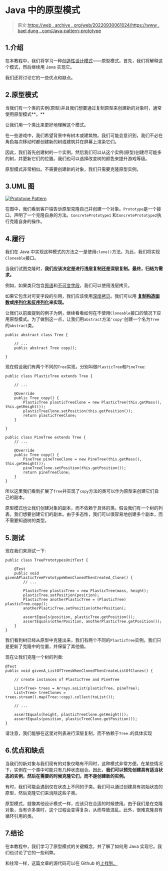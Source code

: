 # Java 中的原型模式

> 原文:[https://web . archive . org/web/20220930061024/https://www . bael dung . com/Java-pattern-prototype](https://web.archive.org/web/20220930061024/https://www.baeldung.com/java-pattern-prototype)

## 1.介绍

在本教程中，我们将学习一种[创造性设计模式](/web/20221205164615/https://www.baeldung.com/creational-design-patterns)——原型模式。首先，我们将解释这个模式，然后继续用 Java 实现它。

我们还将讨论它的一些优点和缺点。

## 2.原型模式

当我们有一个类的实例(原型)并且我们想要通过复制原型来创建新的对象时，通常使用原型模式**。**

让我们用一个类比来更好地理解这个模式。

在一些游戏中，我们希望背景中有树木或建筑物。我们可能会意识到，我们不必在角色每次移动时都创建新的树或建筑并在屏幕上渲染它们。

因此，我们首先创建树的一个实例。然后我们可以从这个实例(原型)创建尽可能多的树，并更新它们的位置。我们也可以选择改变树的颜色来提升游戏等级。

原型模式非常相似。不需要创建新的对象，我们只需要克隆原型实例。

## 3.UML 图

[![Prototype Pattern](../Images/e532e63c80362a2b6986eda9c4b97254.png)](/web/20221205164615/https://www.baeldung.com/wp-content/uploads/2019/10/Prototype-Pattern.png)

在图中，我们看到客户端告诉原型克隆自己并创建一个对象。`Prototype`是一个接口，声明了一个克隆自身的方法。`ConcretePrototype1` 和`ConcretePrototype2`执行克隆自身的操作。

## 4.履行

我们在 Java 中实现这种模式的方法之一是使用`clone()`方法。为此，我们将实现`Cloneable`接口。

当我们试图克隆时，**我们应该决定是进行浅层复制还是深层复制。最终，归结为需求。**

例如，如果类只包含[原语](/web/20221205164615/https://www.baeldung.com/java-primitives)和[不可变字段](/web/20221205164615/https://www.baeldung.com/java-immutable-object)，我们可以使用浅层拷贝。

如果它包含对可变字段的引用，我们应该使用[深度拷贝](/web/20221205164615/https://www.baeldung.com/java-deep-copy)。我们可以用 **[复制构造函数](/web/20221205164615/https://www.baeldung.com/java-copy-constructor)或[序列化和反序列化](/web/20221205164615/https://www.baeldung.com/java-serialization)来实现。**

让我们以前面提到的例子为例，继续看看如何在不使用`Cloneable`接口的情况下应用原型模式。为了做到这一点，让我们用`abstract`方法`‘copy'`创建一个名为`Tree` 的`abstract`类。

```
public abstract class Tree {

    // ...
    public abstract Tree copy();

}
```

现在假设我们有两个不同的`Tree`实现，分别叫做`PlasticTree`和`PineTree`:

```
public class PlasticTree extends Tree {

    // ...

    @Override
    public Tree copy() {
        PlasticTree plasticTreeClone = new PlasticTree(this.getMass(), this.getHeight());
        plasticTreeClone.setPosition(this.getPosition());
        return plasticTreeClone;
    }

}
```

```
public class PineTree extends Tree {
    // ...

    @Override
    public Tree copy() {
        PineTree pineTreeClone = new PineTree(this.getMass(), this.getHeight());
        pineTreeClone.setPosition(this.getPosition());
        return pineTreeClone;
    }
}
```

所以这里我们看到扩展了`Tree`并实现了`copy`方法的类可以作为原型来创建它们自己的副本。

原型模式也让我们创建对象的副本，而不依赖于具体的类。假设我们有一个树的列表，我们想要创建它们的副本。由于多态性，我们可以很容易地创建多个副本，而不需要知道树的类型。

## 5.测试

现在我们来测试一下:

```
public class TreePrototypesUnitTest {

    @Test
    public void givenAPlasticTreePrototypeWhenClonedThenCreateA_Clone() {
        // ...

        PlasticTree plasticTree = new PlasticTree(mass, height);
        plasticTree.setPosition(position);
        PlasticTree anotherPlasticTree = (PlasticTree) plasticTree.copy();
        anotherPlasticTree.setPosition(otherPosition);

        assertEquals(position, plasticTree.getPosition());
        assertEquals(otherPosition, anotherPlasticTree.getPosition());
    }
}
```

我们看到树已经从原型中克隆出来，我们有两个不同的`PlasticTree`实例。我们只是更新了克隆中的位置，并保留了其他值。

现在让我们克隆一个树的列表:

```
@Test
public void givenA_ListOfTreesWhenClonedThenCreateListOfClones() {

    // create instances of PlasticTree and PineTree

    List<Tree> trees = Arrays.asList(plasticTree, pineTree);
    List<Tree> treeClones = trees.stream().map(Tree::copy).collect(toList());

    // ...

    assertEquals(height, plasticTreeClone.getHeight());
    assertEquals(position, plasticTreeClone.getPosition());
}
```

请注意，我们能够在这里对列表进行深层复制，而不依赖于`Tree.`的具体实现

## 6.优点和缺点

当我们的新对象与我们现有的对象仅略有不同时，这种模式非常方便。在某些情况下，实例在一个类中可能只有几种状态组合。因此，**我们可以预先创建具有适当状态的实例，然后在需要的时候克隆它们，而不是创建新的实例。**

有时，我们可能会遇到仅在状态上不同的子类。我们可以通过创建具有初始状态的原型，然后克隆它们来消除这些子类。

原型模式，就像其他设计模式一样，应该只在合适的时候使用。由于我们是在克隆对象，当有许多类时，这个过程会变得复杂，从而导致混乱。此外，很难克隆具有循环引用的类。

## 7.结论

在本教程中，我们学习了原型模式的关键概念，并了解了如何用 Java 实现它。我们也讨论了它的一些利弊。

和往常一样，这篇文章的源代码可以在 Github 的[上找到。](https://web.archive.org/web/20221205164615/https://github.com/eugenp/tutorials/tree/master/patterns-modules/design-patterns-creational)